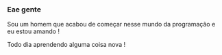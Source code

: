 ### Eae gente 

Sou um homem que acabou de começar nesse mundo da programação e eu estou amando !

Todo dia aprendendo alguma coisa nova !
